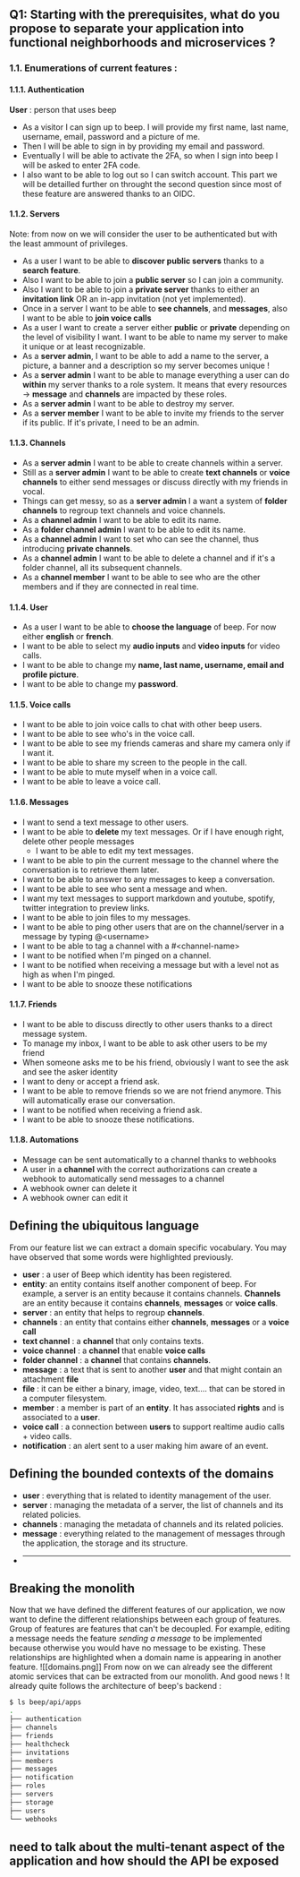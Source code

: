 ## Q1: Starting with the prerequisites, what do you propose to separate your application into functional neighborhoods and microservices ?
### 1.1. Enumerations of current features :
#### 1.1.1. Authentication
**User** : person that uses beep
- As a visitor I can sign up to beep. I will provide my first name, last name, username, email, password and a picture of me.
- Then I will be able to sign in by providing my email and password.
- Eventually I will be able to activate the 2FA, so when I sign into beep I will be asked to enter 2FA code.
- I also want to be able to log out so I can switch account.
This part we will be detailled further on throught the second question since most of these feature are answered thanks to an OIDC.
#### 1.1.2. Servers
Note: from now on we will consider the user to be authenticated but with the least ammount of privileges.
- As a user I want to be able to **discover public servers** thanks to a **search feature**.
- Also I want to be able to join a **public server** so I can join a community.
- Also I want to be able to join a **private server** thanks to either an **invitation link** OR an in-app invitation (not yet implemented).
- Once in a server I want to be able to **see channels**, and **messages**, also I want to be able to **join voice calls**
- As a user I want to create a server either **public** or **private** depending on the level of visibility I want. I want to be able to name my server to make it unique or at least recognizable.
- As a **server admin**, I want to be able to add a name to the server, a picture, a banner and a description so my server becomes unique !
- As a **server admin** I want to be able to manage everything a user can do **within** my server thanks to a role system. It means that every resources -> **message** and **channels** are impacted by these roles.
- As a **server admin** I want to be able to destroy my server.
- As a **server member** I want to be able to invite my friends to the server if its public. If it's private, I need to be an admin.
#### 1.1.3. Channels
- As a **server admin** I want to be able to create channels within a server.
- Still as a **server admin** I want to be able to create **text channels** or **voice channels** to either send messages or discuss directly with my friends in vocal.
- Things can get messy, so as a **server admin** I a want a system of **folder channels** to regroup text channels and voice channels.
- As a **channel admin** I want to be able to edit its name.
- As a **folder channel admin** I want to be able to edit its name.
- As a **channel admin** I want to set who can see the channel, thus introducing **private channels**.
-  As a **channel admin** I want to be able to delete a channel and if it's a folder channel, all its subsequent channels.
- As a **channel member** I want to be able to see who are the other members and if they are connected in real time.
#### 1.1.4. User
- As a user I want to be able to **choose the language** of beep. For now either **english** or **french**.
- I want to be able to select my **audio inputs** and **video inputs** for video calls.
- I want to be able to change my **name, last name, username, email and profile picture**.
- I want to be able to change my **password**.
#### 1.1.5. Voice calls
- I want to be able to join voice calls to chat with other beep users.
- I want to be able to see who's in the voice call.
- I want to be able to see my friends cameras and share my camera only if I want it.
- I want to be able to share my screen to the people in the call.
- I want to be able to mute myself when in a voice call.
- I want to be able to leave a voice call.
#### 1.1.6. Messages
- I want to send a text message to other users.
- I want to be able to **delete** my text messages. Or if I have enough right, delete other people messages
	- I want to be able to edit my text messages.
- I want to be able to pin the current message to the channel where the conversation is to retrieve them later.
- I want to be able to answer to any messages to keep a conversation.
- I want to be able to see who sent a message and when.
- I want my text messages to support markdown and youtube, spotify, twitter integration to preview links.
- I want to be able to join files to my messages.
- I want to be able to ping other users that are on the channel/server in a message by typing @<username\>
- I want to be able to tag a channel with a \#<channel-name\>
- I want to be notified when I'm pinged on a channel.
- I want to be notified when receiving a message but with a level not as high as when I'm pinged.
- I want to be able to snooze these notifications
#### 1.1.7. Friends
- I want to be able to discuss directly to other users thanks to a direct message system.
- To manage my inbox, I want to be able to ask other users to be my friend
- When someone asks me to be his friend, obviously I want to see the ask and see the asker identity
- I want to deny or accept a friend ask.
- I want to be able to remove friends so we are not friend anymore. This will automatically erase our conversation.
- I want to be notified when receiving a friend ask.
- I want to be able to snooze these notifications.
#### 1.1.8. Automations
- Message can be sent automatically to a channel thanks to webhooks
- A user in a **channel** with the correct authorizations can create a webhook to automatically send messages to a channel
- A webhook owner can delete it
- A webhook owner can edit it

## Defining the ubiquitous language
From our feature list we can extract a domain specific vocabulary. You may have observed that some words were highlighted previously.
- **user** : a user of Beep which identity has been registered.
- **entity**: an entity contains itself another component of beep. For example, a server is an entity because it contains channels. **Channels** are an entity because it contains **channels**, **messages** or **voice calls**.
- **server** : an entity that helps to regroup **channels**.
- **channels** : an entity that contains either **channels**, **messages** or a **voice call**
- **text channel** : a **channel** that only contains texts.
- **voice channel** : a **channel** that enable **voice calls**
- **folder channel** : a **channel** that contains **channels**.
- **message** : a text that is sent to another **user** and that might contain an attachment **file**
- **file** : it can be either a binary, image, video, text.... that can be stored in a computer filesystem.
- **member** : a member is part of an **entity**. It has associated **rights** and is associated to a **user**.
- **voice call** : a connection between **users** to support realtime audio calls + video calls.
- **notification** : an alert sent to a user making him aware of an event.
## Defining the bounded contexts of the domains
- **user** : everything that is related to identity management of the user.
- **server** : managing the metadata of a server, the list of channels and its related policies.
- **channels** : managing the metadata of channels and its related policies.
- **message** : everything related to the management of messages through the application, the storage and its structure.
- ****
## Breaking the monolith

Now that we have defined the different features of our application, we now want to define the different relationships between each group of features.
Group of features are features that can't be decoupled. For example, editing a message needs the feature *sending a message* to be implemented because otherwise you would have no message to be existing.
These relationships are highlighted when a domain name is appearing in another feature.
![[domains.png]]
From now on we can already see the different atomic services that can be extracted from our monolith. And good news ! It already quite follows the architecture of beep's backend : 
```bash
$ ls beep/api/apps
.
├── authentication
├── channels
├── friends
├── healthcheck
├── invitations
├── members
├── messages
├── notification
├── roles
├── servers
├── storage
├── users
└── webhooks
```


## need to talk about the multi-tenant aspect of the application and how should the API be exposed